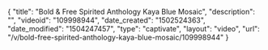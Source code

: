 {
    "title": "Bold &amp; Free Spirited Anthology Kaya Blue Mosaic",
    "description": "",
    "videoid": "109998944",
    "date_created": "1502524363",
    "date_modified": "1504247457",
    "type": "captivate",
    "layout": "video",
    "url": "\/v\/bold-free-spirited-anthology-kaya-blue-mosaic\/109998944"
}